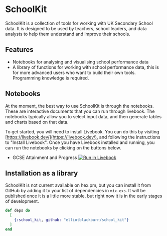 # SchoolKit

SchoolKit is a collection of tools for working with UK Secondary School data. It is designed to be used by teachers, school leaders, and data analysts to help them understand and improve their schools.

## Features

* Notebooks for analysing and visualising school performance data
* A library of functions for working with school performance data, this is for more advanced users who want to build their own tools. Programming knowledge is required.

## Notebooks

At the moment, the best way to use SchoolKit is through the notebooks. These are interactive documents that you can run through livebook. The notebooks typically allow you to select input data, and then generate tables and charts based on that data.

To get started, you will need to install Livebook. You can do this by visiting [https://livebook.dev/](https://livebook.dev/), and following the instructions to "Install Livebook". Once you have Livebook installed and running, you can run the notebooks by clicking on the buttons below.

* GCSE Attainment and Progress [![Run in Livebook](https://livebook.dev/badge/v1/gray.svg)](https://livebook.dev/run?url=https%3A%2F%2Fgithub.com%2Felliotblackburn%2Fschool_kit%2Fblob%2Fmain%2Fnotebooks%2Fpupil-attainment-and-progress.livemd)

## Installation as a library

SchoolKit is not current available on hex.pm, but you can install it from GitHub by adding it to your list of dependencies in `mix.exs`. It will be published once it is a little more stable, but right now it is in the early stages of development.

```elixir
def deps do
  [
    {:school_kit, github: "elliotblackburn/school_kit"}
  ]
end
```

